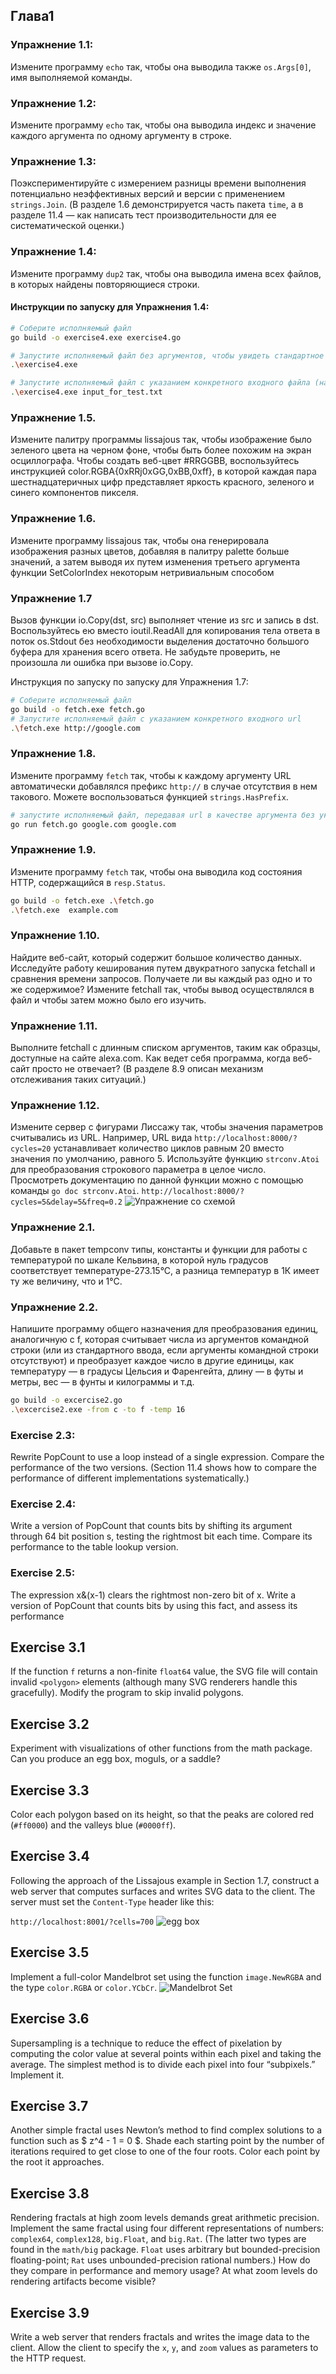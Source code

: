 ## Глава1
### Упражнение 1.1:
Измените программу `echo` так, чтобы она выводила также `os.Args[0]`, имя выполняемой команды.

### Упражнение 1.2:
Измените программу `echo` так, чтобы она выводила индекс и значение каждого аргумента по одному аргументу в строке.

### Упражнение 1.3:
Поэкспериментируйте с измерением разницы времени выполнения потенциально неэффективных версий и версии с применением `strings.Join`. (В разделе 1.6 демонстрируется часть пакета `time`, а в разделе 11.4 — как написать тест производительности для ее систематической оценки.)

### Упражнение 1.4:
Измените программу `dup2` так, чтобы она выводила имена всех файлов, в которых найдены повторяющиеся строки.

#### Инструкции по запуску для Упражнения 1.4:

```bash
# Соберите исполняемый файл
go build -o exercise4.exe exercise4.go

# Запустите исполняемый файл без аргументов, чтобы увидеть стандартное поведение программы
.\exercise4.exe

# Запустите исполняемый файл с указанием конкретного входного файла (например, input_for_test.txt)
.\exercise4.exe input_for_test.txt

```

### Упражнение 1.5. 
Измените палитру программы lissajous так, чтобы изображение было зеленого цвета на черном фоне, чтобы быть более похожим на экран осциллографа. Чтобы создать веб-цвет #RRGGBB, воспользуйтесь инструкцией color.RGBA{0xRRj0xGG,0xBB,0xff}, в которой каждая пара шестнадцатеричных цифр представляет яркость красного, зеленого и синего компонентов пикселя.
### Упражнение 1.6. 
Измените программу lissajous так, чтобы она генерировала изображения разных цветов, добавляя в палитру palette больше значений, а затем выводя их путем изменения третьего аргумента функции SetColorIndex некоторым нетривиальным способом
### Упражнение 1.7
Вызов функции io.Copy(dst, src) выполняет чтение из src и запись в dst. Воспользуйтесь ею вместо ioutil.ReadAll для копирования тела ответа в поток os.Stdout без необходимости выделения достаточно большого буфера для хранения всего ответа. Не забудьте проверить, не произошла ли ошибка при вызове io.Copy.

Инструкция по запуску по запуску для Упражнения 1.7:

```bash
# Соберите исполняемый файл
go build -o fetch.exe fetch.go
# Запустите исполняемый файл с указанием конкретного входного url
.\fetch.exe http://google.com
```


### Упражнение 1.8.
Измените программу `fetch` так, чтобы к каждому аргументу URL автоматически добавлялся префикс `http://` в случае отсутствия в нем такового. Можете воспользоваться функцией `strings.HasPrefix`.
```bash
# запустите исполняемый файл, передавая url в качестве аргумента без указания протокола
go run fetch.go google.com google.com
```

### Упражнение 1.9.
Измените программу `fetch` так, чтобы она выводила код состояния HTTP, содержащийся в `resp.Status`.

```bash
go build -o fetch.exe .\fetch.go
.\fetch.exe  example.com 
```

### Упражнение 1.10. 
Найдите веб-сайт, который содержит большое количество данных. Исследуйте работу кеширования путем двукратного запуска fetchall и сравнения времени запросов. Получаете ли вы каждый раз одно и то же содержимое? Измените fetchall так, чтобы вывод осуществлялся в файл и чтобы затем можно было его изучить.
### Упражнение 1.11. 
Выполните fetchall с длинным списком аргументов, таким как образцы, доступные на сайте alexa.com. Как ведет себя программа, когда веб-сайт просто не отвечает? (В разделе 8.9 описан механизм отслеживания таких ситуаций.)

### Упражнение 1.12. 
Измените сервер с фигурами Лиссажу так, чтобы значения параметров считывались из URL. Например, URL вида `http://localhost:8000/?cycles=20` устанавливает количество циклов равным 20 вместо значения по умолчанию, равного 5. Используйте функцию `strconv.Atoi` для преобразования строкового параметра в целое число. Просмотреть документацию по данной функции можно с помощью команды `go doc strconv.Atoi`.
`http://localhost:8000/?cycles=5&delay=5&freq=0.2`
![Упражнение со схемой](1Tutorial/excercise12/file_for_readme.png)

### Упражнение 2.1. 
Добавьте в пакет tempconv типы, константы и функции для работы с температурой по шкале Кельвина, в которой нуль градусов соответствует температуре-273.15°С, а разница температур в 1К имеет ту же величину, что и 1°С.
### Упражнение 2.2. 
Напишите программу общего назначения для преобразования единиц, аналогичную c f, которая считывает числа из аргументов командной строки (или из стандартного ввода, если аргументы командной строки отсутствуют) и преобразует каждое число в другие единицы, как температуру — в градусы Цельсия и Фаренгейта, длину — в футы и метры, вес — в фунты и килограммы и т.д.
```bash
go build -o excercise2.go
.\excercise2.exe -from c -to f -temp 16
```

### Exercise 2.3: 
Rewrite PopCount to use a loop instead of a single expression.
Compare the performance of the two versions. (Section 11.4 shows how to compare the performance of
different implementations systematically.)

### Exercise 2.4: 
Write a version of PopCount that counts bits by shifting its argument through 64
bit position s, testing the rightmost bit each time. Compare its performance to the table lookup version.

### Exercise 2.5: 
The expression x&(x-1) clears the rightmost non-zero bit of x. Write a version
of PopCount that counts bits by using this fact, and assess its performance

## Exercise 3.1
If the function `f` returns a non-finite `float64` value, the SVG file will contain invalid `<polygon>` elements (although many SVG renderers handle this gracefully). Modify the program to skip invalid polygons.

## Exercise 3.2
Experiment with visualizations of other functions from the math package. Can you produce an egg box, moguls, or a saddle?

## Exercise 3.3
Color each polygon based on its height, so that the peaks are colored red (`#ff0000`) and the valleys blue (`#0000ff`).

## Exercise 3.4
Following the approach of the Lissajous example in Section 1.7, construct a web server that computes surfaces and writes SVG data to the client. The server must set the `Content-Type` header like this:

`http://localhost:8001/?cells=700`
![egg box](3BasicDataTypes/Excercise_3_4/egg_box.png)

## Exercise 3.5
Implement a full-color Mandelbrot set using the function `image.NewRGBA` and the type `color.RGBA` or `color.YCbCr`.
![Mandelbrot Set](mandelbrot.png)

## Exercise 3.6
Supersampling is a technique to reduce the effect of pixelation by computing the color value at several points within each pixel and taking the average. The simplest method is to divide each pixel into four “subpixels.” Implement it.

## Exercise 3.7
Another simple fractal uses Newton’s method to find complex solutions to a function such as $ z^4 - 1 = 0 $. Shade each starting point by the number of iterations required to get close to one of the four roots. Color each point by the root it approaches.

## Exercise 3.8
Rendering fractals at high zoom levels demands great arithmetic precision. Implement the same fractal using four different representations of numbers: `complex64`, `complex128`, `big.Float`, and `big.Rat`. (The latter two types are found in the `math/big` package. `Float` uses arbitrary but bounded-precision floating-point; `Rat` uses unbounded-precision rational numbers.) How do they compare in performance and memory usage? At what zoom levels do rendering artifacts become visible?

## Exercise 3.9
Write a web server that renders fractals and writes the image data to the client. Allow the client to specify the `x`, `y`, and `zoom` values as parameters to the HTTP request.


